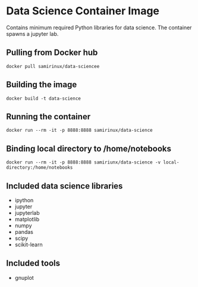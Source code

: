 # Data Science Container Image

Contains minimum required Python libraries for data science.
The container spawns a jupyter lab.

## Pulling from Docker hub
`docker pull samirinux/data-sciencee`

##  Building the image
`docker build -t data-science`

## Running the container
`docker run --rm -it -p 8888:8888 samirinux/data-science`

## Binding local directory to /home/notebooks
`docker run --rm -it -p 8888:8888 samiriunx/data-science
 -v local-directory:/home/notebooks`
## Included data science libraries
* ipython
* jupyter
* jupyterlab
* matplotlib
* numpy
* pandas
* scipy
* scikit-learn

## Included tools
* gnuplot